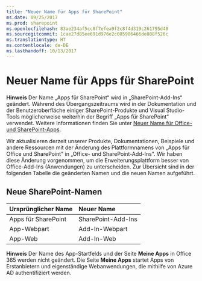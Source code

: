 ```yaml
---
title: "Neuer Name für Apps für SharePoint"
ms.date: 09/25/2017
ms.prod: sharepoint
ms.openlocfilehash: 83ae234af5cc8f7efea9f2c8f4d319c261795d40
ms.sourcegitcommit: 1cae27d85ee691d976e2c085986466de088f526c
ms.translationtype: HT
ms.contentlocale: de-DE
ms.lasthandoff: 10/13/2017
---
```

# <a name="new-name-for-apps-for-sharepoint"></a>Neuer Name für Apps für SharePoint

 **Hinweis** Der Name „Apps für SharePoint“ wird in „SharePoint-Add-Ins“ geändert. Während des Übergangszeitraums wird in der Dokumentation und der Benutzeroberfläche einiger SharePoint-Produkte und Visual Studio-Tools möglicherweise weiterhin der Begriff „Apps für SharePoint“ verwendet. Weitere Informationen finden Sie unter [Neuer Name für Office- und SharePoint-Apps](new-name-for-apps-for-sharepoint.md#bk_newname).
 

Wir aktualisieren derzeit unserer Produkte, Dokumentationen, Beispiele und andere Ressourcen mit der Änderung des Plattformnamens von „Apps für Office und SharePoint" in „Office- und SharePoint-Add-Ins". Wir haben diese Änderung vorgenommen, um die Erweiterungsplattform besser von Office-Add-Ins (Anwendungen) zu unterscheiden. Zur Übersicht sind in der folgenden Tabelle die geänderten Namen und die neuen Namen aufgeführt.
 

## <a name="new-sharepoint-names"></a>Neue SharePoint-Namen
<a name="bk_newname"> </a>



|**Ursprünglicher Name**|**Neuer Name**|
|:-----|:-----|
|Apps für SharePoint|SharePoint-Add-Ins|
|App-Webpart|Add-In-Webpart|
|App-Web|Add-In-Web|

 **Hinweis** Der Name des App-Startfelds und der Seite **Meine Apps** in Office 365 werden nicht geändert. Die Seite **Meine Apps** startet Apps von Erstanbietern und eigenständige Webanwendungen, die mithilfe von Azure AD authentifiziert werden.
 


